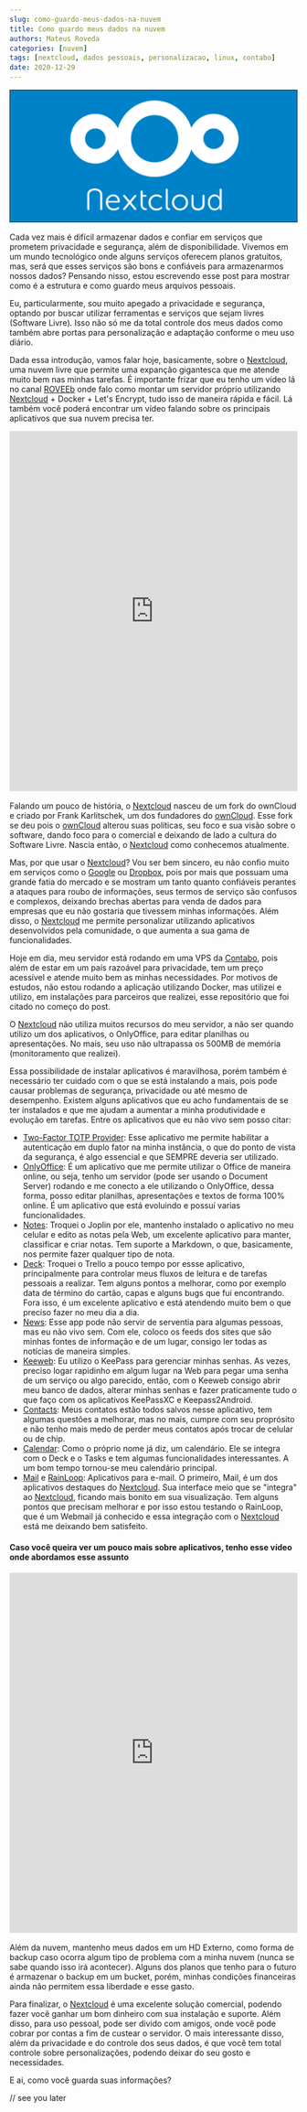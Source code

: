```yaml
---
slug: como-guardo-meus-dados-na-nuvem
title: Como guardo meus dados na nuvem
authors: Mateus Roveda
categories: [nuvem]
tags: [nextcloud, dados pessoais, personalizacao, linux, contabo]
date: 2020-12-29
---
```


![Nextcloud logo](./nextcloud.png)

Cada vez mais é difícil armazenar dados e confiar em serviços que prometem privacidade e segurança, além de disponibilidade. Vivemos em um mundo tecnológico onde alguns serviços oferecem planos gratuitos, mas, será que esses serviços são bons e confiáveis para armazenarmos nossos dados? Pensando nisso, estou escrevendo esse post para mostrar como é a estrutura e como guardo meus arquivos pessoais.

<!--truncate-->

Eu, particularmente, sou muito apegado a privacidade e segurança, optando por buscar utilizar ferramentas e serviços que sejam livres (Software Livre). Isso não só me da total controle dos meus dados como também abre portas para personalização e adaptação conforme o meu uso diário.

Dada essa introdução, vamos falar hoje, basicamente, sobre o [Nextcloud](https://nextcloud.com/), uma nuvem livre que permite uma expanção gigantesca que me atende muito bem nas minhas tarefas. É importante frizar que eu tenho um vídeo lá no canal [ROVEEb](https://www.youtube.com/roveeb) onde falo como montar um servidor próprio utilizando [Nextcloud](https://nextcloud.com/) + Docker + Let's Encrypt, tudo isso de maneira rápida e fácil. Lá também você poderá encontrar um vídeo falando sobre os principais aplicativos que sua nuvem precisa ter.

<iframe width="100%" height="630" src="https://www.youtube.com/embed/48rYcegMWgc" title="YouTube video player" frameborder="0" allow="accelerometer; autoplay; clipboard-write; encrypted-media; gyroscope; picture-in-picture" allowfullscreen></iframe>

Falando um pouco de história, o [Nextcloud](https://nextcloud.com/) nasceu de um fork do ownCloud e criado por Frank Karlitschek, um dos fundadores do [ownCloud](https://owncloud.com/). Esse fork se deu pois o [ownCloud](https://owncloud.com/) alterou suas políticas, seu foco e sua visão sobre o software, dando foco para o comercial e deixando de lado a cultura do Software Livre. Nascia então, o [Nextcloud](https://nextcloud.com/) como conhecemos atualmente.

Mas, por que usar o [Nextcloud](https://nextcloud.com/)? Vou ser bem sincero, eu não confio muito em serviços como o [Google](https://drive.google.com) ou [Dropbox](https://www.dropbox.com/pt_BR/), pois por mais que possuam uma grande fatia do mercado e se mostram um tanto quanto confiáveis perantes a ataques para roubo de informações, seus termos de serviço são confusos e complexos, deixando brechas abertas para venda de dados para empresas que eu não gostaria que tivessem minhas informações. Além disso, o [Nextcloud](https://nextcloud.com/) me permite personalizar utilizando aplicativos desenvolvidos pela comunidade, o que aumenta a sua gama de funcionalidades.

Hoje em dia, meu servidor está rodando em uma VPS da [Contabo](https://contabo.com/), pois além de estar em um país razoável para privacidade, tem um preço acessível e atende muito bem as minhas necessidades. Por motivos de estudos, não estou rodando a aplicação utilizando Docker, mas utilizei e utilizo, em instalações para parceiros que realizei, esse repositório que foi citado no começo do post.

O [Nextcloud](https://nextcloud.com/) não utiliza muitos recursos do meu servidor, a não ser quando utilizo um dos aplicativos, o OnlyOffice, para editar planilhas ou apresentações. No mais, seu uso não ultrapassa os 500MB de memória (monitoramento que realizei).

Essa possibilidade de instalar aplicativos é maravilhosa, porém também é necessário ter cuidado com o que se está instalando a mais, pois pode causar problemas de segurança, privacidade ou até mesmo de desempenho. Existem alguns aplicativos que eu acho fundamentais de se ter instalados e que me ajudam a aumentar a minha produtividade e evolução em tarefas. Entre os aplicativos que eu não vivo sem posso citar: 
- [Two-Factor TOTP Provider](https://github.com/nextcloud/twofactor_totp#readme): Esse aplicativo me permite habilitar a autenticação em duplo fator na minha instância, o que do ponto de vista da segurança, é algo essencial e que SEMPRE deveria ser utilizado.
- [OnlyOffice](https://www.onlyoffice.com/): É um aplicativo que me permite utilizar o Office de maneira online, ou seja, tenho um servidor (pode ser usando o Document Server) rodando e me conecto a ele utilizando o OnlyOffice, dessa forma, posso editar planilhas, apresentações e textos de forma 100% online. É um aplicativo que está evoluindo e possuí varias funcionalidades.
- [Notes](https://github.com/nextcloud/notes): Troquei o Joplin por ele, mantenho instalado o aplicativo no meu celular e edito as notas pela Web, um excelente aplicativo para manter, classificar e criar notas. Tem suporte a Markdown, o que, basicamente, nos permite fazer qualquer tipo de nota.
- [Deck](https://github.com/nextcloud/deck): Troquei o Trello a pouco tempo por essse aplicativo, principalmente para controlar meus fluxos de leitura e de tarefas pessoais a realizar. Tem alguns pontos a melhorar, como por exemplo data de término do cartão, capas e alguns bugs que fui encontrando. Fora isso, é um excelente aplicativo e está atendendo muito bem o que preciso fazer no meu dia a dia.
- [News](https://github.com/nextcloud/news): Esse app pode não servir de serventia para algumas pessoas, mas eu não vivo sem. Com ele, coloco os feeds dos sites que são minhas fontes de informação e de um lugar, consigo ler todas as notícias de maneira simples. 
- [Keeweb](https://github.com/jhass/nextcloud-keeweb): Eu utilizo o KeePass para gerenciar minhas senhas. As vezes, preciso logar rapidinho em algum lugar na Web para pegar uma senha de um serviço ou algo parecido, então, com o Keeweb consigo abrir meu banco de dados, alterar minhas senhas e fazer praticamente tudo o que faço com os aplicativos KeePassXC e Keepass2Android.
- [Contacts](https://github.com/nextcloud/contacts#readme): Meus contatos estão todos salvos nesse aplicativo, tem algumas questões a melhorar, mas no mais, cumpre com seu proprósito e não tenho mais medo de perder meus contatos após trocar de celular ou de chip.
- [Calendar](https://github.com/nextcloud/calendar/): Como o próprio nome já diz, um calendário. Ele se integra com o Deck e o Tasks e tem algumas funcionalidades interessantes. A um bom tempo tornou-se meu calendário principal.
- [Mail](https://github.com/nextcloud/mail#readme) e [RainLoop](https://github.com/pierre-alain-b/rainloop-nextcloud): Aplicativos para e-mail. O primeiro, Mail, é um dos aplicativos destaques do [Nextcloud](https://nextcloud.com/). Sua interface meio que se "integra" ao [Nextcloud](https://nextcloud.com/), ficando mais bonito em sua visualização. Tem alguns pontos que precisam melhorar e por isso estou testando o RainLoop, que é um Webmail já conhecido e essa integração com o [Nextcloud](https://nextcloud.com/) está me deixando bem satisfeito.

#### Caso você queira ver um pouco mais sobre aplicativos, tenho esse vídeo onde abordamos esse assunto

<iframe width="100%" height="630" src="https://www.youtube.com/embed/ZbqiFASh6KM" title="YouTube video player" frameborder="0" allow="accelerometer; autoplay; clipboard-write; encrypted-media; gyroscope; picture-in-picture" allowfullscreen></iframe>

Além da nuvem, mantenho meus dados em um HD Externo, como forma de backup caso ocorra algum tipo de problema com a minha nuvem (nunca se sabe quando isso irá acontecer). Alguns dos planos que tenho para o futuro é armazenar o backup em um bucket, porém, minhas condições financeiras ainda não permitem essa liberdade e esse gasto.

Para finalizar, o [Nextcloud](https://nextcloud.com/) é uma excelente solução comercial, podendo fazer você ganhar um bom dinheiro com sua instalação e suporte. Além disso, para uso pessoal, pode ser divido com amigos, onde você pode cobrar por contas a fim de custear o servidor. O mais interessante disso, além da privacidade e do controle dos seus dados, é que você tem total controle sobre personalizações, podendo deixar do seu gosto e necessidades.

E ai, como você guarda suas informações?

// see you later